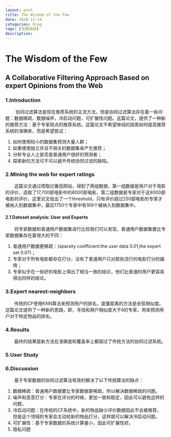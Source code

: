 ```yaml
---
layout: post
title: The Wisdom of the Few
date: 2018-11-14
categories: blog
tags: [文献阅读]
description: 
---
```

<script type="text/javascript" async src="https://cdn.mathjax.org/mathjax/latest/MathJax.js?config=TeX-MML-AM_CHTML"></script>
# The Wisdom of the Few  
## A Collaborative Filtering Approach Based on expert Opinions from the Web
### 1.Introduction

&emsp;&emsp; 协同过滤算法是现在推荐系统的主流方法，但是协同过滤算法存在着一些问题：数据稀疏，数据噪声，冷启动问题，可扩展性问题。这篇论文，提供了一种新的推荐方法：基于专家观点的推荐系统。这篇论文不希望单纯的探索如何提高推荐系统的准确率，而是希望尝试： 
1. 如何使用较小的数据集预测大量人群；
2. 如果使用独立并且不相关的数据集来产生推荐；
3. 分析专业人士是否是普通用户很好的预测者；
4. 探索新的方法可不可以避开传统协同过滤的缺陷。

### 2.Mining the web for expert ratings

&emsp;&emsp;这篇论文通过爬取烂番茄网站，得到了两组数据，第一组数据是用户对于电影的评价，选取了17,700部电影中的8000部电影，第二组数据是专家对于这8000部电影的评价，这里论文给出了一个threshold，只有评价超过250部电影的专家才被纳入到数据集中，最后1750个专家中有169个被纳入到数据集中。

#### 2.1 Dateset analysis: User and Experts

&emsp;&emsp;将专家数据和普通用户数据集进行比较我们可以发现，普通用户数据集要比专家数据集存在着很大的不同：
1. 普通用户数据更稀疏：(sparsity coefficient:the user data 0.01,the expert set 0.07)；
2. 专家对于所有电影都存在打分，没有了普通用户只对那些流行的电影打分的偏倚；
3. 专家似乎在一些好的电影上得出了相当一致的结论，他们比普通的用户更容易得出同样的结论。

### 3.Expert nearest-neighbors
&emsp;&emsp;传统的CF使用KNN算法来预测用户的排名，度量距离的方法是余弦相似度。这篇论文提供了一种新的思路，即，寻找和用户相似度大于δ的专家，用来预测用户对于特定物品的排名。
### 4.Results
&emsp;&emsp;最终的结果是新方法在准确度和覆盖率上都超过了传统方法的协同过滤系统。
### 5.User Study
### 6.Discussion

&emsp;&emsp;基于专家数据的协同过滤算法有效的解决了以下传统算法的缺点：
1. 数据稀疏：普通用户数据要比专家数据更稀疏，所以解决数据稀疏的问题。
2. 噪声和恶意打分：专家在评分的时候，更加一致和稳定，因此可以避免这样的问题。
3. 冷启动问题：在传统的CF系统中，新的物品缺少评价数据因此不会被推荐，但是这个领域的专家会主动给新的物品打分，这样就可以解决冷启动问题。
4. 可扩展性：基于专家数据的系统计算量小，因此可扩展性好。
5. 隐私问题

